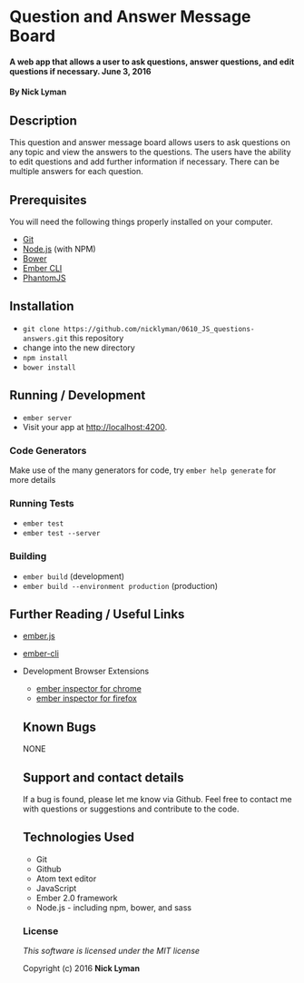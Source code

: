 # **Question and Answer Message Board**

#### A web app that allows a user to ask questions, answer questions, and edit questions if necessary. June 3, 2016

#### By **Nick Lyman**

## Description

This question and answer message board allows users to ask questions on any topic and view the answers to the questions. The users have the ability to edit questions and add further information if necessary. There can be multiple answers for each question.

## Prerequisites

You will need the following things properly installed on your computer.

* [Git](http://git-scm.com/)
* [Node.js](http://nodejs.org/) (with NPM)
* [Bower](http://bower.io/)
* [Ember CLI](http://ember-cli.com/)
* [PhantomJS](http://phantomjs.org/)

## Installation

* `git clone https://github.com/nicklyman/0610_JS_questions-answers.git` this repository
* change into the new directory
* `npm install`
* `bower install`

## Running / Development

* `ember server`
* Visit your app at [http://localhost:4200](http://localhost:4200).

### Code Generators

Make use of the many generators for code, try `ember help generate` for more details

### Running Tests

* `ember test`
* `ember test --server`

### Building

* `ember build` (development)
* `ember build --environment production` (production)

## Further Reading / Useful Links

* [ember.js](http://emberjs.com/)
* [ember-cli](http://ember-cli.com/)
* Development Browser Extensions
  * [ember inspector for chrome](https://chrome.google.com/webstore/detail/ember-inspector/bmdblncegkenkacieihfhpjfppoconhi)
  * [ember inspector for firefox](https://addons.mozilla.org/en-US/firefox/addon/ember-inspector/)

  ## Known Bugs

  NONE

  ## Support and contact details

  If a bug is found, please let me know via Github. Feel free to contact me with questions or suggestions and contribute to the code.

  ## Technologies Used

  * Git
  * Github
  * Atom text editor
  * JavaScript
  * Ember 2.0 framework
  * Node.js - including npm, bower, and sass

  ### License

  *This software is licensed under the MIT license*

  Copyright (c) 2016 **Nick Lyman**
